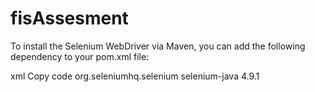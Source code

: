 # fisAssesment

To install the Selenium WebDriver via Maven, you can add the following dependency to your pom.xml file:

xml
Copy code
<dependency>
    <groupId>org.seleniumhq.selenium</groupId>
    <artifactId>selenium-java</artifactId>
    <version>4.9.1</version> <!-- you can use latest version -->
</dependency>
